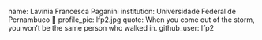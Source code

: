 name: Lavínia Francesca Paganini
institution: Universidade Federal de Pernambuco 🚩
profile_pic: lfp2.jpg
quote: When you come out of the storm, you won’t be the same person who walked in.
github_user: lfp2
